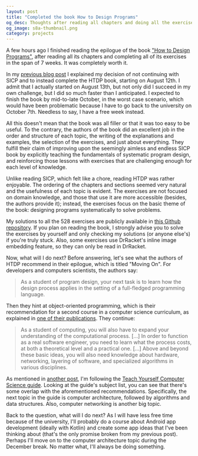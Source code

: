 ```yaml
---
layout: post
title: "Completed the book How to Design Programs"
og_desc: Thoughts after reading all chapters and doing all the exercises.
og_image: s8a-thumbnail.png
category: projects
---
```

A few hours ago I finished reading the epilogue of the book ["How to Design Programs"](https://htdp.org), after reading all its chapters and completing all of its exercises in the span of 7 weeks. It was completely worth it.

In my [previous blog post](/2019/08/05/sicp-doubts.html) I explained my decision of not continuing with SICP and to instead complete the HTDP book, starting on August 12th. I admit that I actually started on August 13th, but not only did I succeed in my own challenge, but I did so much faster than I anticipated. I expected to finish the book by mid-to-late October, in the worst case scenario, which would have been problematic because I have to go back to the university on October 7th. Needless to say, I have a free week instead.

All this doesn't mean that the book was all filler or that it was too easy to be useful. To the contrary, the authors of the book did an excellent job in the order and structure of each topic, the writing of the explanations and examples, the selection of the exercises, and just about everything. They fulfill their claim of improving upon the seemingly aimless and endless SICP book by explicitly teaching the fundamentals of systematic program design, and reinforcing those lessons with exercises that are challenging enough for each level of knowledge.

Unlike reading SICP, which felt like a chore, reading HTDP was rather enjoyable. The ordering of the chapters and sections seemed very natural and the usefulness of each topic is evident. The exercises are not focused on domain knowledge, and those that use it are more accessible (besides, the authors provide it); instead, the exercises focus on the basic theme of the book: designing programs systematically to solve problems.

My solutions to all the 528 exercises are publicly available in [this Github repository](https://github.com/S8A/sicp-exercises). If you plan on reading the book, I strongly advise you to solve the exercises by yourself and only checking my solutions (or anyone else's) if you're truly stuck. Also, some exercises use DrRacket's inline image embedding feature, so they can only be read in DrRacket.

Now, what will I do next? Before answering, let's see what the authors of HTDP recommend in their epilogue, which is titled "Moving On". For developers and computers scientists, the authors say:

> As a student of program design, your next task is to learn how the design process applies in the setting of a full-fledged programming language.

Then they hint at object-oriented programming, which is their recommendation for a second course in a computer science curriculum, as explained in [one of their publications](https://www2.ccs.neu.edu/racket/pubs/jfp2004-fffk.pdf). They continue:

> As a student of computing, you will also have to expand your understanding of the computational process. [...] In order to function as a real software engineer, you need to learn what the process costs, at both a theoretical level and a practical one. [...] Above and beyond these basic ideas, you will also need knowledge about hardware, networking, layering of software, and specialized algorithms in various disciplines.

As mentioned in [another post](2019/07/12/sicp-first-chapter.html), I'm following the [Teach Yourself Computer Science guide](https://teachyourselfcs.com/). Looking at the guide's subject list, you can see that there's some overlap with the aforementioned recommendations. Specifically, the next topic in the guide is computer architecture, followed by algorithms and data structures. Also, computer networking is another big topic.

Back to the question, what will I do next? As I will have less free time because of the university, I'll probably do a course about Android app development (ideally with Kotlin) and create some app ideas that I've been thinking about (that's the only promise broken from my previous post). Perhaps I'll move on to the computer architecture topic during the December break. No matter what, I'll always be doing something.
